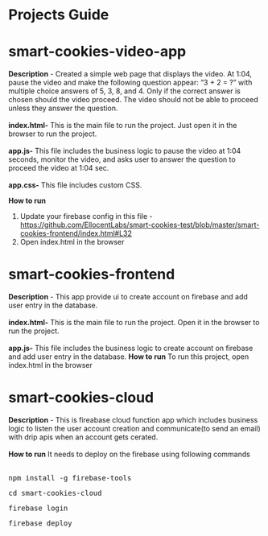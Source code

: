 # Projects Guide

# smart-cookies-video-app

**Description** - Created a simple web page that displays the video. At 1:04, pause the video and make the following question appear: “3 + 2 = ?” with multiple choice answers of 5, 3, 8, and 4.
Only if the correct answer is chosen should the video proceed. The video should not be able to proceed unless they answer the question.
<br /><br />
**index.html-**
This is the main file to run the project. Just open it in the browser to run the project.
<br /><br />
**app.js-**
This file includes the business logic to pause the video at 1:04 seconds, monitor the video, and asks user to answer the question to proceed the video at 1:04 sec.
<br /><br />
**app.css-**
This file includes custom CSS.

**How to run**
1. Update your firebase config in this file - https://github.com/EllocentLabs/smart-cookies-test/blob/master/smart-cookies-frontend/index.html#L32
2. Open index.html in the browser

# smart-cookies-frontend

**Description** - This app provide ui to create account on firebase and add user entry in the database.
<br /><br />
**index.html-**
This is the main file to run the project. Open it in the browser to run the project.
<br /><br />
**app.js-**
This file includes the business logic to create account on firebase and add user entry in the database.
**How to run**
To run this project, open index.html in the browser

# smart-cookies-cloud

**Description** - This is fireabase cloud function app which includes business logic to listen the user account creation and communicate(to send an email) with drip apis when an account gets cerated.
<br /><br />
**How to run**
It needs to deploy on the firebase using following commands
<br /><br />

<pre>npm install -g firebase-tools</pre>
<pre>cd smart-cookies-cloud</pre>
<pre>firebase login</pre>
<pre>firebase deploy</pre>
